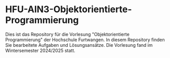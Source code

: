 # HFU-AIN3-Objektorientierte-Programmierung
Dies ist das Repository für die Vorlesung "Objektorientierte Programmierung" der Hochschule Furtwangen. In diesem Repository finden Sie bearbeitete Aufgaben und Lösungsansätze.
Die Vorlesung fand im Wintersemester 2024/2025 statt.
